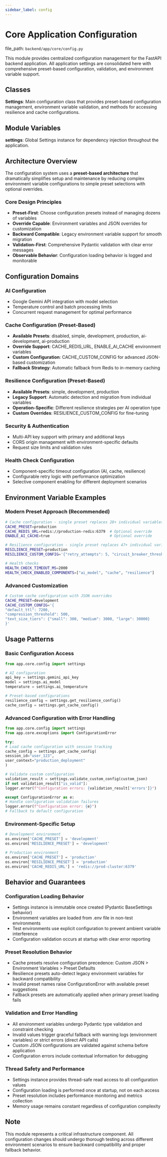 ```yaml
---
sidebar_label: config
---
```


# Core Application Configuration

  file_path: `backend/app/core/config.py`

This module provides centralized configuration management for the FastAPI backend application.
All application settings are consolidated here with comprehensive preset-based configuration,
validation, and environment variable support.

## Classes

**Settings**: Main configuration class that provides preset-based configuration management,
environment variable validation, and methods for accessing resilience and cache configurations.

## Module Variables

**settings**: Global Settings instance for dependency injection throughout the application.

## Architecture Overview

The configuration system uses a **preset-based architecture** that dramatically simplifies
setup and maintenance by reducing complex environment variable configurations to simple
preset selections with optional overrides.

### Core Design Principles
- **Preset-First**: Choose configuration presets instead of managing dozens of variables
- **Override Capable**: Environment variables and JSON overrides for customization
- **Backward Compatible**: Legacy environment variable support for smooth migration
- **Validation-First**: Comprehensive Pydantic validation with clear error messages
- **Observable Behavior**: Configuration loading behavior is logged and monitorable

## Configuration Domains

### AI Configuration
- Google Gemini API integration with model selection
- Temperature control and batch processing limits
- Concurrent request management for optimal performance

### Cache Configuration (Preset-Based)
- **Available Presets**: disabled, simple, development, production, ai-development, ai-production
- **Override Support**: CACHE_REDIS_URL, ENABLE_AI_CACHE environment variables
- **Custom Configuration**: CACHE_CUSTOM_CONFIG for advanced JSON-based customization
- **Fallback Strategy**: Automatic fallback from Redis to in-memory caching

### Resilience Configuration (Preset-Based)
- **Available Presets**: simple, development, production
- **Legacy Support**: Automatic detection and migration from individual variables
- **Operation-Specific**: Different resilience strategies per AI operation type
- **Custom Overrides**: RESILIENCE_CUSTOM_CONFIG for fine-tuning

### Security & Authentication
- Multi-API key support with primary and additional keys
- CORS origin management with environment-specific defaults
- Request size limits and validation rules

### Health Check Configuration
- Component-specific timeout configuration (AI, cache, resilience)
- Configurable retry logic with performance optimization
- Selective component enabling for different deployment scenarios

## Environment Variable Examples

### Modern Preset Approach (Recommended)
```bash
# Cache configuration - single preset replaces 28+ individual variables
CACHE_PRESET=production
CACHE_REDIS_URL=redis://production-redis:6379  # Optional override
ENABLE_AI_CACHE=true                           # Optional override

# Resilience configuration - single preset replaces 47+ individual variables
RESILIENCE_PRESET=production
RESILIENCE_CUSTOM_CONFIG='{"retry_attempts": 5, "circuit_breaker_threshold": 10}'

# Health checks
HEALTH_CHECK_TIMEOUT_MS=2000
HEALTH_CHECK_ENABLED_COMPONENTS=["ai_model", "cache", "resilience"]
```

### Advanced Customization
```bash
# Custom cache configuration with JSON overrides
CACHE_PRESET=development
CACHE_CUSTOM_CONFIG='{
"default_ttl": 7200,
"compression_threshold": 500,
"text_size_tiers": {"small": 300, "medium": 3000, "large": 30000}
}'
```

## Usage Patterns

### Basic Configuration Access
```python
from app.core.config import settings

# AI configuration
api_key = settings.gemini_api_key
model = settings.ai_model
temperature = settings.ai_temperature

# Preset-based configurations
resilience_config = settings.get_resilience_config()
cache_config = settings.get_cache_config()
```

### Advanced Configuration with Error Handling
```python
from app.core.config import settings
from app.core.exceptions import ConfigurationError

try:
# Load cache configuration with session tracking
cache_config = settings.get_cache_config(
session_id="user_123",
user_context="production_deployment"
)

# Validate custom configuration
validation_result = settings.validate_custom_config(custom_json)
if not validation_result["is_valid"]:
logger.error(f"Configuration errors: {validation_result['errors']}")

except ConfigurationError as e:
# Handle configuration validation failures
logger.error(f"Configuration error: {e}")
# Fallback to default configuration
```

### Environment-Specific Setup
```python
# Development environment
os.environ['CACHE_PRESET'] = 'development'
os.environ['RESILIENCE_PRESET'] = 'development'

# Production environment
os.environ['CACHE_PRESET'] = 'production'
os.environ['RESILIENCE_PRESET'] = 'production'
os.environ['CACHE_REDIS_URL'] = 'redis://prod-cluster:6379'
```

## Behavior and Guarantees

### Configuration Loading Behavior
- Settings instance is immutable once created (Pydantic BaseSettings behavior)
- Environment variables are loaded from .env file in non-test environments
- Test environments use explicit configuration to prevent ambient variable interference
- Configuration validation occurs at startup with clear error reporting

### Preset Resolution Behavior
- Cache presets resolve configuration precedence: Custom JSON > Environment Variables > Preset Defaults
- Resilience presets auto-detect legacy environment variables for backward compatibility
- Invalid preset names raise ConfigurationError with available preset suggestions
- Fallback presets are automatically applied when primary preset loading fails

### Validation and Error Handling
- All environment variables undergo Pydantic type validation and constraint checking
- Invalid values trigger graceful fallback with warning logs (environment variables) or strict errors (direct API calls)
- Custom JSON configurations are validated against schema before application
- Configuration errors include contextual information for debugging

### Thread Safety and Performance
- Settings instance provides thread-safe read access to all configuration values
- Configuration loading is performed once at startup, not on each access
- Preset resolution includes performance monitoring and metrics collection
- Memory usage remains constant regardless of configuration complexity

## Note

This module represents a critical infrastructure component. All configuration changes
should undergo thorough testing across different environment scenarios to ensure
backward compatibility and proper fallback behavior.
